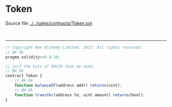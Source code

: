 # Token

Source file [../../sales/contracts/Token.sol](../../sales/contracts/Token.sol).

<br />

<hr />

```javascript
// Copyright New Alchemy Limited, 2017. All rights reserved.
// BK Ok
pragma solidity>=0.4.10;

// Just the bits of ERC20 that we need.
// BK Ok
contract Token {
    // BK Ok
    function balanceOf(address addr) returns(uint);
    // BK Ok
    function transfer(address to, uint amount) returns(bool);
}
```
